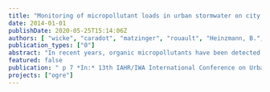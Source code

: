 ```yaml
---
title: "Monitoring of micropollutant loads in urban stormwater on city scale - Strategy and realization"
date: 2014-01-01
publishDate: 2020-05-25T15:14:06Z
authors: [ "wicke", "caradot", "matzinger", "rouault", "Heinzmann, B.", "Kummelt, A." ]
publication_types: ["0"]
abstract: "In recent years, organic micropollutants have been detected in urban storm runoff in several European studies. As rain water runoff in Berlin and other German and European cities is often discharged untreated in separated sewer systems, urban stormwater is a large potential source of micropollutants affecting receiving surface waters. As a consequence, it is important to know the local extent of the issue to be able to evaluate potential measures. In this study, a one year monitoring programme is conducted in the city of Berlin to estimate yearly loads of micropollutants from urban stormwater entering Berlin surface waters. Five different catchment types typical for Berlin were determined after analysis of GIS data (old building areas <1930, newer building areas >1950, single houses with gardens, roads and commercial areas) and monitoring points were selected fulfilling a number of criteria (including representativeness of catchment type, accessibility, sufficient flow, manhole size). Samples are taken using automatic samplers and a sampling strategy was developed to obtain best possible representative composite samples representing the average concentration of the sampled storm event. Results will then be used with measured flow data to calculate micropollutant loads of individual catchment types. A runoff model for Berlin applied to the individual catchment types and coupled with pollutant concentration relationships will be used to extrapolate results to city scale."
featured: false
publication: " p 7 *In:* 13th IAHR/IWA International Conference on Urban Drainage. Kuching, Sarawak, Malaysia. 7-12 September 2014"
projects: ["ogre"]
---
```


